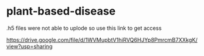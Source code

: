 # plant-based-disease

 .h5 files were not able to uplode so use this link to get access

 https://drive.google.com/file/d/1WVMupbtV1hiRVQ6HJYp8PmrcmB7XXkgK/view?usp=sharing
